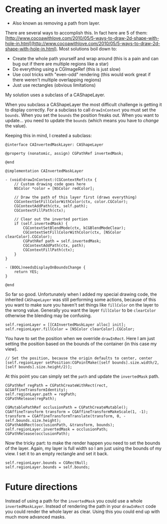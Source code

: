 # Creating an inverted mask layer

* Also known as removing a path from layer.

There are several ways to accomplish this. In fact here are 5 of them: [http://www.cocoawithlove.com/2010/05/5-ways-to-draw-2d-shape-with-hole-in.html](http://www.cocoawithlove.com/2010/05/5-ways-to-draw-2d-shape-with-hole-in.html). Most solutions boil down to:

* Create the whole path yourself and wrap around (this is a pain and can bug out if there are multiple regions like a star)
* Do everything using a CGImageRef (this is just slow)
* Use cool tricks with "even-odd" rendering (this would work great if there weren't multiple overlapping regions)
* Just use rectangles (obvious limitations)

My solution uses a subclass of a CAShapeLayer.

When you subclass a CAShapeLayer the most difficult challenge is getting it to display correctly. For a subclass to call `drawInContext` you must set the `bounds`. When you set the `bounds` the position freaks out. When you want to update... you need to update the `bounds` (which means you have to *change* the value).

Keeping this in mind, I created a subclass:

    @interface CAInvertedMaskLayer: CAShapeLayer
    
    @property (nonatomic, assign) CGPathRef invertedMask;

    @end

    @implementation CAInvertedMaskLayer

    - (void)drawInContext:(CGContextRef)ctx {
		// Custom drawing code goes here
        NSColor *color = [NSColor redColor];
        
        // Draw the path of this layer first (draws everything)
        CGContextSetFillColorWithColor(ctx, color.CGColor);
        CGContextAddPath(ctx, self.path);
        CGContextFillPath(ctx);

		// Clear out the inverted portion
        if (self.invertedMask) {
            CGContextSetBlendMode(ctx, kCGBlendModeClear);
            CGContextSetFillColorWithColor(ctx, [NSColor clearColor].CGColor);
            CGPathRef path = self.invertedMask;
            CGContextAddPath(ctx, path);
            CGContextFillPath(ctx);
        }
    }

    - (BOOL)needsDisplayOnBoundsChange {
        return YES;
    }

    @end

So far so good. Unfortunately when I added my special drawing code, the inherited `CAShapeLayer` was still performing some actions, because of this you want to make sure you haven't set things like `fillColor` on the layer to the wrong value. Generally you want the layer `fillColor` to be `clearColor` otherwise the blending may be confusing.
    
    self.regionLayer = [[CAInvertedMaskLayer alloc] init];
    self.regionLayer.fillColor = [NSColor clearColor].CGColor;

You have to set the position when we override `drawInRect`. Here I am just setting the position based on the bounds of the container (in this case my view).

	// Set the position, because the origin defaults to center, center
    [self.regionLayer setPosition:CGPointMake([self bounds].size.width/2, [self bounds].size.height/2)];

At this point you can simply set the `path` and update the `invertedMask` path.

    CGPathRef regPath = CGPathCreateWithRect(rect, &CGAffineTransformIdentity);
    self.regionLayer.path = regPath;
    CGPathRelease(regPath);

    CGMutablePathRef occlusionPath = CGPathCreateMutable();
    CGAffineTransform transform = CGAffineTransformMakeScale(1, -1);
    transform = CGAffineTransformTranslate(transform, 0, - self.bounds.size.height);
    CGPathAddRect(occlusionPath, &transform, bounds);
    self.regionLayer.invertedMask = occlusionPath;
    CGPathRelease(occlusionPath);

Now the tricky part: to make the render happen you need to set the bounds of the layer. Again, my layer is full width so I am just using the bounds of my view. I set it to an empty rectangle and set it back.

    self.regionLayer.bounds = CGRectNull;
    self.regionLayer.bounds = self.bounds;

# Future directions

Instead of using a path for the `invertedMask` you could use a whole `invertedMaskLayer`. Instead of rendering the path in your `drawInRect` code you could render the whole layer as clear. Using this you could end up with much more advanced masks.